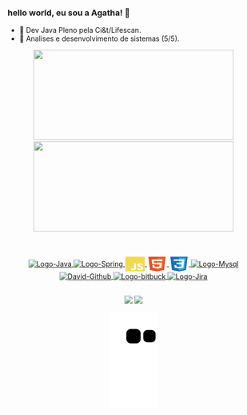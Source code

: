 ### hello world, eu sou a Agatha! 👋

- 🔭 Dev Java Pleno pela Ci&t/Lifescan.
- 🔭 Analises e desenvolvimento de sistemas (5/5).

<div align="center">
  <a href="https://github.com/agathalouise">
  <img height="180em" width="400em" src="https://github-readme-stats.vercel.app/api?username=agathalouise&show_icons=true&theme=dracula&include_all_commits=true&count_private=true"/>
  <img height="180em" width="400em" src="https://github-readme-stats.vercel.app/api/top-langs/?username=agathalouise&layout=compact&langs_count=7&theme=dracula"/>
</div>
  
  ##
  
 <div align="center"><br>
    <img align="center" alt="Logo-Java" height="30" width="40" src="https://cdn.jsdelivr.net/gh/devicons/devicon/icons/java/java-original-wordmark.svg" />
    <img align="center" alt="Logo-Spring" height="30" width="40" src="https://cdn.jsdelivr.net/gh/devicons/devicon/icons/spring/spring-original-wordmark.svg" />
    <img align="center" alt="logo-Js" height="30" width="40" src="https://raw.githubusercontent.com/devicons/devicon/master/icons/javascript/javascript-plain.svg">
    <img align="center" alt="David-HTML" height="30" width="40" src="https://raw.githubusercontent.com/devicons/devicon/master/icons/html5/html5-original.svg">
    <img align="center" alt="David-CSS" height="30" width="40" src="https://raw.githubusercontent.com/devicons/devicon/master/icons/css3/css3-original.svg">
    <img align="center" alt="Logo-Mysql" height="30" width="40" src="https://cdn.jsdelivr.net/gh/devicons/devicon/icons/mysql/mysql-original-wordmark.svg" />
    <img align="center" alt="David-Github" height="30" width="40" src="https://cdn.jsdelivr.net/gh/devicons/devicon/icons/github/github-original.svg" />
    <img align="center" alt="Logo-bitbuck" height="30" width="40" src="https://cdn.jsdelivr.net/gh/devicons/devicon/icons/bitbucket/bitbucket-original-wordmark.svg" />
    <img align="center" alt="Logo-Jira" height="30" width="40"  src="https://cdn.jsdelivr.net/gh/devicons/devicon/icons/jira/jira-original-wordmark.svg" />
  </div>

  ##
  
<div align="center"> 
  <a href = "mailto:trabalhos.agatha@gmail.com"><img src="https://img.shields.io/badge/-Gmail-%23333?style=for-the-badge&logo=gmail&logoColor=white" target="_blank"></a>
  <a href="https://www.linkedin.com/in/agatha-louise/" target="_blank"><img src="https://img.shields.io/badge/-LinkedIn-%230077B5?style=for-the-badge&logo=linkedin&logoColor=white" target="_blank"></a>
  
  ![Snake animation](https://github.com/agathalouise/agathalouise/blob/output/github-contribution-grid-snake.svg)
  
</div>
